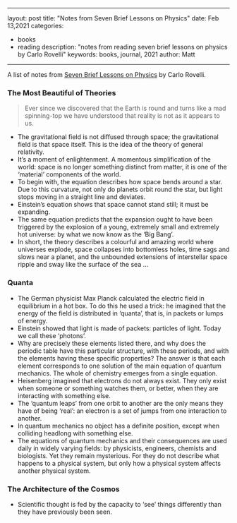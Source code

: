 
---
layout: post
title: "Notes from Seven Brief Lessons on Physics"
date: Feb 13,2021
categories:
- books
- reading
description: "notes from reading seven brief lessons on physics by Carlo Rovelli"
keywords: books, journal, 2021
author: Matt
---

A list of notes from [Seven Brief Lessons on Physics][sblop] by Carlo Rovelli.

### The Most Beautiful of Theories
> Ever since we discovered that the Earth is round and turns like a mad spinning-top we have understood that reality is not as it appears to us.

- The gravitational field is not diffused through space; the gravitational field is that space itself. This is the idea of the theory of general relativity.
- It’s a moment of enlightenment. A momentous simplification of the world: space is no longer something distinct from matter, it is one of the ‘material’ components of the world.
- To begin with, the equation describes how space bends around a star. Due to this curvature, not only do planets orbit round the star, but light stops moving in a straight line and deviates.
- Einstein’s equation shows that space cannot stand still; it must be expanding.
- The same equation predicts that the expansion ought to have been triggered by the explosion of a young, extremely small and extremely hot universe: by what we now know as the ‘Big Bang’.
- In short, the theory describes a colourful and amazing world where universes explode, space collapses into bottomless holes, time sags and slows near a planet, and the unbounded extensions of interstellar space ripple and sway like the surface of the sea …

### Quanta
- The German physicist Max Planck calculated the electric field in equilibrium in a hot box. To do this he used a trick: he imagined that the energy of the field is distributed in ‘quanta’, that is, in packets or lumps of energy.
- Einstein showed that light is made of packets: particles of light. Today we call these ‘photons’.
- Why are precisely these elements listed there, and why does the periodic table have this particular structure, with these periods, and with the elements having these specific properties? The answer is that each element corresponds to one solution of the main equation of quantum mechanics. The whole of chemistry emerges from a single equation.
- Heisenberg imagined that electrons do not always exist. They only exist when someone or something watches them, or better, when they are interacting with something else.
- The ‘quantum leaps’ from one orbit to another are the only means they have of being ‘real’: an electron is a set of jumps from one interaction to another.
- In quantum mechanics no object has a definite position, except when colliding headlong with something else.
- The equations of quantum mechanics and their consequences are used daily in widely varying fields: by physicists, engineers, chemists and biologists.
Yet they remain mysterious. For they do not describe what happens to a physical system, but only how a physical system affects another physical system.

### The Architecture of the Cosmos
- Scientific thought is fed by the capacity to ‘see’ things differently than they have previously been seen.

[sblop]: https://www.goodreads.com/book/show/26810258-seven-brief-lessons-on-physics
